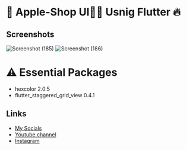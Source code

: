 # 🍏 Apple-Shop UI📱🛒 Usnig Flutter 🔥
## Screenshots
![Screenshot (185)](https://user-images.githubusercontent.com/91388754/145986171-77362984-91f3-47dc-8f3b-517f7637d58a.png)
![Screenshot (186)](https://user-images.githubusercontent.com/91388754/145986194-289d24e4-08d8-4c99-9f12-b8cbe01644ed.png)

# ⚠️ Essential Packages 
* hexcolor 2.0.5
* flutter_staggered_grid_view 0.4.1

## Links
* [My Socials](https://znap.link/CodeWithFlexz)
* [Youtube channel](https://www.youtube.com/channel/UCLVrYXt3SL9rT-IcDmgU9Wg)
* [Instagram](https://instagram.com/codewithflexz)
